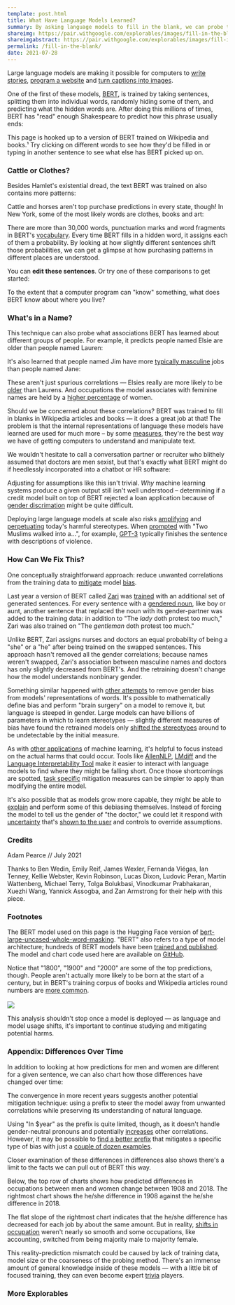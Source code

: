 ```yaml
---
template: post.html
title: What Have Language Models Learned?
summary: By asking language models to fill in the blank, we can probe their understanding of the world.
shareimg: https://pair.withgoogle.com/explorables/images/fill-in-the-blank.png
shareimgabstract: https://pair.withgoogle.com/explorables/images/fill-in-the-blank-abstract.png
permalink: /fill-in-the-blank/
date: 2021-07-28
---
```


Large language models are making it possible for computers to [write stories](https://openai.com/blog/better-language-models/), [program a website](https://twitter.com/sharifshameem/status/1282676454690451457) and [turn captions into images](https://openai.com/blog/dall-e/).

One of the first of these models, [BERT](https://ai.googleblog.com/2018/11/open-sourcing-bert-state-of-art-pre.html), is trained by taking sentences, splitting them into individual words, randomly hiding some of them, and predicting what the hidden words are. After doing this millions of times, BERT has "read" enough Shakespeare to predict how this phrase usually ends: 

<div class='sent hamlet'></div>

This page is hooked up to a version of BERT trained on Wikipedia and books.<a class='footstart'>¹</a> Try clicking on different words to see how they'd be filled in or typing in another sentence to see what else has BERT picked up on. 

<div class='hamlet-edit'></div>

### Cattle or Clothes?

Besides Hamlet's existential dread, the text BERT was trained on also contains more patterns: 

<div class='sent texas'></div>

Cattle and horses aren't top purchase predictions in every state, though! In New York, some of the most likely words are clothes, books and art:

<div class='sent new-york'></div>

There are more than 30,000 words, punctuation marks and word fragments in BERT's [vocabulary](https://huggingface.co/transformers/tokenizer_summary.html). Every time BERT fills in a hidden word, it assigns each of them a probability. By looking at how slightly different sentences shift those probabilities, we can get a glimpse at how purchasing patterns in different places are understood.     

<div class='pair texas-ohio'></div>

You can **edit these sentences**. Or try one of these comparisons to get started: <span class='texas-ohio-alts'></span>

To the extent that a computer program can "know" something, what does BERT know about where you live? 
### What's in a Name? 

This technique can also probe what associations BERT has learned about different groups of people. For example, it predicts people named Elsie are older than people named Lauren:  

<div class='pair age-name'></div>

It's also learned that people named Jim have more [typically masculine](https://flowingdata.com/2017/09/11/most-female-and-male-occupations-since-1950/) jobs than people named Jane: 

<div class='pair jim-jane'></div>

These aren't just spurious correlations — Elsies really are more likely to be [older](https://rhiever.github.io/name-age-calculator/) than Laurens.<a class='footstart'></a> And occupations the model associates with feminine names are held by a [higher percentage](https://purehost.bath.ac.uk/ws/portalfiles/portal/168480066/CaliskanEtAl_authors_full.pdf ) of women.  

Should we be concerned about these correlations? BERT was trained to fill in blanks in Wikipedia articles and books —  it does a great job at that! The problem is that the internal representations of language these models have learned are used for much more – by some [measures](https://super.gluebenchmark.com/leaderboard), they're the best way we have of getting computers to understand and manipulate text.

We wouldn't hesitate to call a conversation partner or recruiter who blithely assumed that doctors are men sexist, but that's exactly what BERT might do if heedlessly incorporated into a chatbot or HR software:

<div class='pair nurse-name'></div>

Adjusting for assumptions like this isn't trivial. *Why* machine learning systems produce a given output still isn't well understood – determining if a credit model built on top of BERT rejected a loan application because of [gender discrimation](https://pair.withgoogle.com/explorables/hidden-bias/) might be quite difficult.

Deploying large language models at scale also risks [amplifying](https://machinesgonewrong.com/bias_i/#harms-of-representation) and [perpetuating](http://faculty.washington.edu/ebender/papers/Stochastic_Parrots.pdf) today's harmful stereotypes. When [prompted](https://arxiv.org/pdf/2101.05783v1.pdf#page=3) with "Two Muslims walked into a…", for example, [GPT-3](https://en.wikipedia.org/wiki/GPT-3) typically finishes the sentence with descriptions of violence. 
### How Can We Fix This?

One conceptually straightforward approach: reduce unwanted correlations from the training data to [mitigate](https://arxiv.org/abs/1906.08976) model [bias](https://arxiv.org/abs/2005.14050). 

Last year a version of BERT called [Zari](https://ai.googleblog.com/2020/10/measuring-gendered-correlations-in-pre.html) was [trained](https://arxiv.org/pdf/2010.06032.pdf#page=6) with an additional set of generated sentences. For every sentence with a [gendered noun](https://github.com/uclanlp/corefBias/blob/master/WinoBias/wino/generalized_swaps.txt), like boy or aunt, another sentence that replaced the noun with its gender-partner was added to the training data: in addition to "The *lady* doth protest too much," Zari was also trained on "The *gentleman* doth protest too much."        

<div class='pair nurse-name-zari-cda'></div>

Unlike BERT, Zari assigns nurses and doctors an equal probability of being a "she" or a "he" after being trained on the swapped sentences. This approach hasn't removed all the gender correlations; because names weren't swapped, Zari's association between masculine names and doctors has only slightly decreased from BERT's. And the retraining doesn't change how the model understands nonbinary gender.    

Something similar happened with [other attempts](https://arxiv.org/abs/1607.06520) to remove gender bias from models' representations of words. It's possible to mathematically define bias and perform "brain surgery" on a model to remove it, but language is steeped in gender. Large models can have billions of parameters in which to learn stereotypes — slightly different measures of bias have found the retrained models only [shifted the stereotypes](https://www.aclweb.org/anthology/N19-1061/) around to be undetectable by the initial measure.

As with [other applications](https://pair.withgoogle.com/explorables/measuring-fairness/) of machine learning, it's helpful to focus instead on the actual harms that could occur. Tools like [AllenNLP](https://allennlp.org/), [LMdiff](http://lmdiff.net/) and the [Language Interpretability Tool](https://pair-code.github.io/lit/) make it easier to interact with language models to find where they might be falling short.<a class='footstart'></a> Once those shortcomings are spotted, [task specific](https://arxiv.org/abs/2004.07667) mitigation measures can be simpler to apply than modifying the entire model.  

It's also possible that as models grow more capable, they might be able to [explain](https://arxiv.org/abs/2004.14546) and perform some of this debiasing themselves. Instead of forcing the model to tell us the gender of "the doctor," we could let it respond with [uncertainty](https://arr.am/2020/07/25/gpt-3-uncertainty-prompts/) that's [shown to the user](https://ai.googleblog.com/2018/12/providing-gender-specific-translations.html) and controls to override assumptions. 

### Credits

Adam Pearce // July 2021

Thanks to Ben Wedin, Emily Reif, James Wexler, Fernanda Viégas, Ian Tenney, Kellie Webster, Kevin Robinson, Lucas Dixon, Ludovic Peran, Martin Wattenberg, Michael Terry, Tolga Bolukbasi, Vinodkumar Prabhakaran, Xuezhi Wang, Yannick Assogba, and Zan Armstrong for their help with this piece. 

### Footnotes

<a class='footend'></a> The BERT model used on this page is the Hugging Face version of [bert-large-uncased-whole-word-masking](https://huggingface.co/bert-large-uncased-whole-word-masking). "BERT" also refers to a type of model architecture; hundreds of BERT models have been [trained and published](https://huggingface.co/models?filter=bert). The model and chart code used here are available on [GitHub](https://github.com/PAIR-code/ai-explorables). 

<a class='footend'></a> Notice that "1800", "1900" and "2000" are some of the top predictions, though. People aren't actually more likely to be born at the start of a century, but in BERT's training corpus of books and Wikipedia articles round numbers are [more common](https://blocks.roadtolarissa.com/1wheel/cea123a8c17d51d9dacbd1c17e6fe601). <br><br><img aria-label='Scatter plot showing the frequency of numbers between 1400 and 1800 in Wikipedia; round number of large peaks.' src='img/wiki-years.png'></img> 

<a class='footend'></a> This analysis shouldn't stop once a model is deployed — as language and model usage shifts, it's important to continue studying and mitigating potential harms. 


### Appendix: Differences Over Time

In addition to looking at how predictions for <c0>men</c0> and <c1>women</c1> are different for a given sentence, we can also chart how those differences have changed over time: 

<div class='gender-over-time'></div>

The convergence in more recent years suggests another potential mitigation technique: using a prefix to steer the model away from unwanted correlations while preserving its understanding of natural language.  

Using "In $year" as the prefix is quite limited, though, as it doesn't handle <c2>gender-neutral</c2> pronouns and potentially [increases](https://www.pnas.org/content/pnas/115/16/E3635.full.pdf#page=8) other correlations. However, it may be possible to [find a better prefix](https://arxiv.org/abs/2104.08691) that mitigates a specific type of bias with just a [couple of dozen examples](https://www.openai.com/blog/improving-language-model-behavior/  ). 

<div class='gender-over-time'></div>

Closer examination of these differences in differences also shows there's a limit to the facts we can pull out of BERT this way. 

Below, the top row of charts shows how predicted differences in occupations between men and women change between 1908 and 2018. The rightmost chart shows the he/she difference in 1908 against the he/she difference in 2018. 

The flat slope of the rightmost chart indicates that the he/she difference has decreased for each job by about the same amount. But in reality, [shifts in occupation](https://www.weforum.org/agenda/2016/03/a-visual-history-of-gender-and-employment) weren't nearly so smooth and some occupations, like accounting, switched from being majority male to majority female. 
 
<div class='difference-difference pair difference'></div>   

This reality-prediction mismatch could be caused by lack of training data, model size or the coarseness of the probing method. There's an immense amount of general knowledge inside of these models — with a little bit of focused training, they can even become expert [trivia](https://t5-trivia.glitch.me/) players. 
### More Explorables

<p id='recirc'></p>

<link rel="stylesheet" href="style.css">

<script src='../third_party/regl.min.js'></script>
<script src='../third_party/d3_.js'></script>
<script src='../third_party/d3-scale-chromatic.v1.min.js'></script>
<script src='../third_party/params.js'></script>

<script src='data/cachekey2filename.js'></script>
<script src='post.js'></script>
<script src='tokenizer.js'></script>
<script src='scatter.js'></script>

<script src='init-pair.js'></script>
<script src='init-diff.js'></script>
<script src='init-sent.js'></script>
<script src='init-gender-over-time.js'></script>
<script src='init.js'></script>


<script src='../third_party/recirc.js'></script>